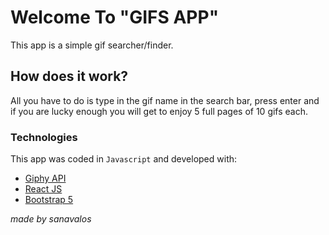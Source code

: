 # Welcome To "GIFS APP" 
This app is a simple gif searcher/finder.

## How does it work?
All you have to do is type in the gif name in the search bar, press enter and if you are lucky enough you will get to enjoy 5 full pages of 10 gifs each.<br/>

### Technologies
This app was coded in `Javascript` and developed with:
- [Giphy API](https://developers.giphy.com)
- [React JS](https://reactjs.org)
- [Bootstrap 5](https://getbootstrap.com)

_made by sanavalos_
